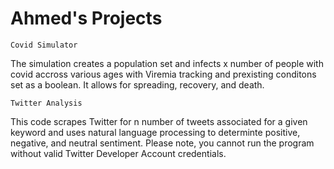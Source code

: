# Ahmed's Projects

    Covid Simulator 

The simulation creates a population set and infects x number of people with covid accross various ages with Viremia tracking and prexisting conditons set as a boolean. It allows for spreading, recovery, and death. 


    Twitter Analysis

This code scrapes Twitter for n number of tweets associated for a given keyword and uses natural language processing to determinte positive, negative, and neutral sentiment. Please note, you cannot run the program without valid Twitter Developer Account credentials. 
